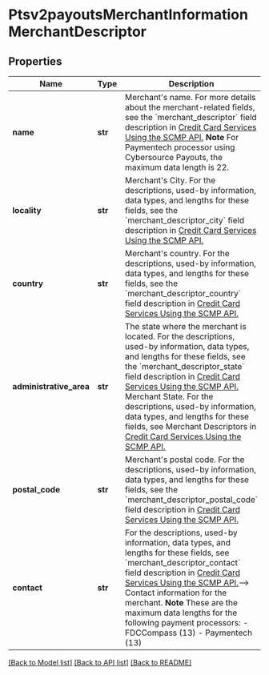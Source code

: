 # Ptsv2payoutsMerchantInformationMerchantDescriptor

## Properties
Name | Type | Description | Notes
------------ | ------------- | ------------- | -------------
**name** | **str** | Merchant&#39;s name.  For more details about the merchant-related fields, see the &#x60;merchant_descriptor&#x60; field description in [Credit Card Services Using the SCMP API.](http://apps.cybersource.com/library/documentation/dev_guides/CC_Svcs_SCMP_API/html)  **Note** For Paymentech processor using Cybersource Payouts, the maximum data length is 22.  | [optional] 
**locality** | **str** | Merchant&#39;s City.  For the descriptions, used-by information, data types, and lengths for these fields, see the &#x60;merchant_descriptor_city&#x60; field description in [Credit Card Services Using the SCMP API.](http://apps.cybersource.com/library/documentation/dev_guides/CC_Svcs_SCMP_API/html)  | [optional] 
**country** | **str** | Merchant&#39;s country.  For the descriptions, used-by information, data types, and lengths for these fields, see the &#x60;merchant_descriptor_country&#x60; field description in [Credit Card Services Using the SCMP API.](http://apps.cybersource.com/library/documentation/dev_guides/CC_Svcs_SCMP_API/html)  | [optional] 
**administrative_area** | **str** | The state where the merchant is located.  For the descriptions, used-by information, data types, and lengths for these fields, see the &#x60;merchant_descriptor_state&#x60; field description in [Credit Card Services Using the SCMP API.](http://apps.cybersource.com/library/documentation/dev_guides/CC_Svcs_SCMP_API/html)  Merchant State. For the descriptions, used-by information, data types, and lengths for these fields, see Merchant Descriptors in [Credit Card Services Using the SCMP API.](http://apps.cybersource.com/library/documentation/dev_guides/CC_Svcs_SCMP_API/html)  | [optional] 
**postal_code** | **str** | Merchant&#39;s postal code.  For the descriptions, used-by information, data types, and lengths for these fields, see the &#x60;merchant_descriptor_postal_code&#x60; field description in [Credit Card Services Using the SCMP API.](http://apps.cybersource.com/library/documentation/dev_guides/CC_Svcs_SCMP_API/html)  | [optional] 
**contact** | **str** | For the descriptions, used-by information, data types, and lengths for these fields, see &#x60;merchant_descriptor_contact&#x60; field description in [Credit Card Services Using the SCMP API.](http://apps.cybersource.com/library/documentation/dev_guides/CC_Svcs_SCMP_API/html)--&gt; Contact information for the merchant.  **Note** These are the maximum data lengths for the following payment processors: - FDCCompass (13) - Paymentech (13)  | [optional] 

[[Back to Model list]](../README.md#documentation-for-models) [[Back to API list]](../README.md#documentation-for-api-endpoints) [[Back to README]](../README.md)


